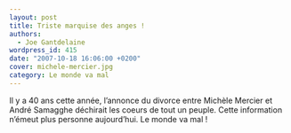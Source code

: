 ```yaml
---
layout: post
title: Triste marquise des anges !
authors:
  - Joe Gantdelaine
wordpress_id: 415
date: "2007-10-18 16:06:00 +0200"
cover: michele-mercier.jpg
category: Le monde va mal
---
```


Il y a 40 ans cette année, l’annonce du divorce entre Michèle Mercier et André
Samagghe déchirait les coeurs de tout un peuple. Cette information n’émeut plus
personne aujourd’hui. Le monde va mal !
